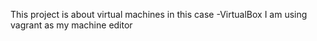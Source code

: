 This project is about virtual machines in this case -VirtualBox
I am using vagrant as my machine editor
